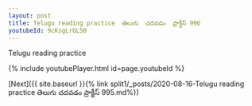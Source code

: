 ```yaml
---
layout: post
title: Telugu reading practice  తెలుగు  చదవడం  ప్రాక్టీస్ 996
youtubeId: 9cKsgLrGL50
---
```

 
 
Telugu reading practice
 
 
 
 
 


{% include youtubePlayer.html id=page.youtubeId %}
 
[Next]({{ site.baseurl }}{% link  split1/_posts/2020-08-16-Telugu reading practice  తెలుగు  చదవడం  ప్రాక్టీస్ 995.md%})
 

